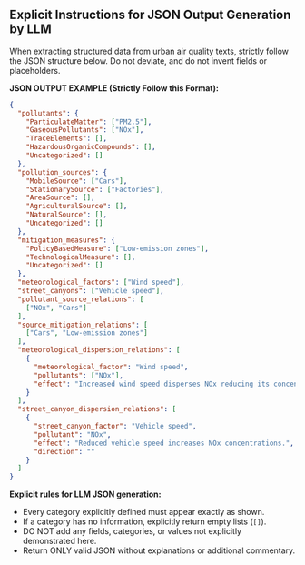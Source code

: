 
## Explicit Instructions for JSON Output Generation by LLM

When extracting structured data from urban air quality texts, strictly follow the JSON structure below. Do not deviate, and do not invent fields or placeholders.

**JSON OUTPUT EXAMPLE (Strictly Follow this Format):**

```json
{
  "pollutants": {
    "ParticulateMatter": ["PM2.5"],
    "GaseousPollutants": ["NOx"],
    "TraceElements": [],
    "HazardousOrganicCompounds": [],
    "Uncategorized": []
  },
  "pollution_sources": {
    "MobileSource": ["Cars"],
    "StationarySource": ["Factories"],
    "AreaSource": [],
    "AgriculturalSource": [],
    "NaturalSource": [],
    "Uncategorized": []
  },
  "mitigation_measures": {
    "PolicyBasedMeasure": ["Low-emission zones"],
    "TechnologicalMeasure": [],
    "Uncategorized": []
  },
  "meteorological_factors": ["Wind speed"],
  "street_canyons": ["Vehicle speed"],
  "pollutant_source_relations": [
    ["NOx", "Cars"]
  ],
  "source_mitigation_relations": [
    ["Cars", "Low-emission zones"]
  ],
  "meteorological_dispersion_relations": [
    {
      "meteorological_factor": "Wind speed",
      "pollutants": ["NOx"],
      "effect": "Increased wind speed disperses NOx reducing its concentration."
    }
  ],
  "street_canyon_dispersion_relations": [
    {
      "street_canyon_factor": "Vehicle speed",
      "pollutant": "NOx",
      "effect": "Reduced vehicle speed increases NOx concentrations.",
      "direction": ""
    }
  ]
}
```

**Explicit rules for LLM JSON generation:**

- Every category explicitly defined must appear exactly as shown.
- If a category has no information, explicitly return empty lists (`[]`).
- DO NOT add any fields, categories, or values not explicitly demonstrated here.
- Return ONLY valid JSON without explanations or additional commentary.
